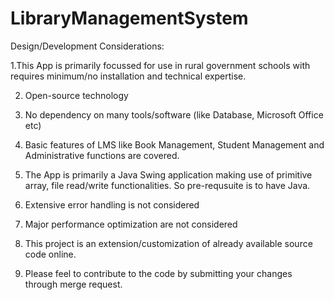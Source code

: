 # LibraryManagementSystem

Design/Development Considerations:

1.This App is primarily focussed for use in rural government schools with requires minimum/no installation and technical expertise.

2. Open-source technology

3. No dependency on many tools/software (like Database, Microsoft Office etc)

4. Basic features of LMS like Book Management, Student Management and Administrative functions are covered.

5. The App is primarily a Java Swing application making use of primitive array, file read/write functionalities. So pre-requsuite is to have Java.

6. Extensive error handling is not considered

7. Major performance optimization are not considered

8. This project is an extension/customization of already available source code online.

9. Please feel to contribute to the code by submitting your changes through merge request.

